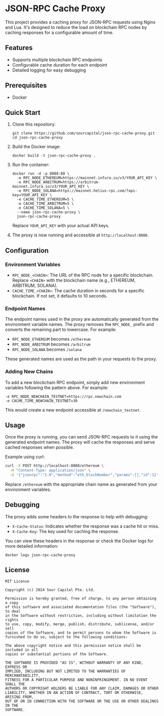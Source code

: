 # JSON-RPC Cache Proxy

This project provides a caching proxy for JSON-RPC requests using Nginx and Lua. It's designed to reduce the load on blockchain RPC nodes by caching responses for a configurable amount of time.

## Features

- Supports multiple blockchain RPC endpoints
- Configurable cache duration for each endpoint
- Detailed logging for easy debugging

## Prerequisites

- Docker

## Quick Start

1. Clone this repository:
   ```
   git clone https://github.com/sourcapital/json-rpc-cache-proxy.git
   cd json-rpc-cache-proxy
   ```

2. Build the Docker image:
   ```
   docker build -t json-rpc-cache-proxy .
   ```

3. Run the container:
   ```
   docker run -d -p 8080:80 \
     -e RPC_NODE_ETHEREUM=https://mainnet.infura.io/v3/YOUR_API_KEY \
     -e RPC_NODE_ARBITRUM=https://arbitrum-mainnet.infura.io/v3/YOUR_API_KEY \
     -e RPC_NODE_SOLANA=https://mainnet.helius-rpc.com/?api-key=YOUR_API_KEY \
     -e CACHE_TIME_ETHEREUM=5 \
     -e CACHE_TIME_ARBITRUM=5 \
     -e CACHE_TIME_SOLANA=5 \
     --name json-rpc-cache-proxy \
     json-rpc-cache-proxy
   ```

   Replace `YOUR_API_KEY` with your actual API keys.

4. The proxy is now running and accessible at `http://localhost:8080`.

## Configuration

### Environment Variables

- `RPC_NODE_<CHAIN>`: The URL of the RPC node for a specific blockchain. Replace `<CHAIN>` with the blockchain name (e.g., ETHEREUM, ARBITRUM, SOLANA).
- `CACHE_TIME_<CHAIN>`: The cache duration in seconds for a specific blockchain. If not set, it defaults to 10 seconds.

### Endpoint Names

The endpoint names used in the proxy are automatically generated from the environment variable names. The proxy removes the `RPC_NODE_` prefix and converts the remaining part to lowercase. For example:

- `RPC_NODE_ETHEREUM` becomes `/ethereum`
- `RPC_NODE_ARBITRUM` becomes `/arbitrum`
- `RPC_NODE_SOLANA` becomes `/solana`

These generated names are used as the path in your requests to the proxy.

### Adding New Chains

To add a new blockchain RPC endpoint, simply add new environment variables following the pattern above. For example:

```
-e RPC_NODE_NEWCHAIN_TESTNET=https://rpc.newchain.com
-e CACHE_TIME_NEWCHAIN_TESTNET=30
```

This would create a new endpoint accessible at `/newchain_testnet`.

## Usage

Once the proxy is running, you can send JSON-RPC requests to it using the generated endpoint names. The proxy will cache the responses and serve cached responses when possible.

Example using curl:

```bash
curl -X POST http://localhost:8080/ethereum \
  -H "Content-Type: application/json" \
  -d '{"jsonrpc":"2.0","method":"eth_blockNumber","params":[],"id":1}'
```

Replace `/ethereum` with the appropriate chain name as generated from your environment variables.

## Debugging

The proxy adds some headers to the response to help with debugging:

- `X-Cache-Status`: Indicates whether the response was a cache hit or miss.
- `X-Cache-Key`: The key used for caching the response.

You can view these headers in the response or check the Docker logs for more detailed information:

```
docker logs json-rpc-cache-proxy
```

## License

```
MIT License

Copyright (c) 2024 Sour Capital Pte. Ltd.

Permission is hereby granted, free of charge, to any person obtaining a copy
of this software and associated documentation files (the "Software"), to deal
in the Software without restriction, including without limitation the rights
to use, copy, modify, merge, publish, distribute, sublicense, and/or sell
copies of the Software, and to permit persons to whom the Software is
furnished to do so, subject to the following conditions:

The above copyright notice and this permission notice shall be included in all
copies or substantial portions of the Software.

THE SOFTWARE IS PROVIDED "AS IS", WITHOUT WARRANTY OF ANY KIND, EXPRESS OR
IMPLIED, INCLUDING BUT NOT LIMITED TO THE WARRANTIES OF MERCHANTABILITY,
FITNESS FOR A PARTICULAR PURPOSE AND NONINFRINGEMENT. IN NO EVENT SHALL THE
AUTHORS OR COPYRIGHT HOLDERS BE LIABLE FOR ANY CLAIM, DAMAGES OR OTHER
LIABILITY, WHETHER IN AN ACTION OF CONTRACT, TORT OR OTHERWISE, ARISING FROM,
OUT OF OR IN CONNECTION WITH THE SOFTWARE OR THE USE OR OTHER DEALINGS IN THE
SOFTWARE.
```
